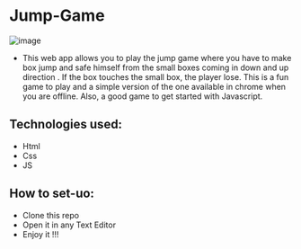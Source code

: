 # Jump-Game
![image](https://user-images.githubusercontent.com/64858573/124364202-8bc5d700-dc5d-11eb-94df-5aa4311c1a63.png)

* This web app allows you to play the jump game where you have to make box jump and safe himself from the small boxes coming in down and up direction . If the box touches the small box, the player lose. This is a fun game to play and a simple version of the one available in chrome when you are offline. Also, a good game to get started with Javascript.

## Technologies used:
* Html
* Css
* JS
## How to set-uo:
* Clone this repo
* Open it in any Text Editor 
* Enjoy it !!!
